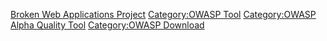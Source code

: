 [Broken Web Applications Project](Category:OWASP_Project "wikilink")
[Category:OWASP Tool](Category:OWASP_Tool "wikilink") [Category:OWASP
Alpha Quality Tool](Category:OWASP_Alpha_Quality_Tool "wikilink")
[Category:OWASP Download](Category:OWASP_Download "wikilink")